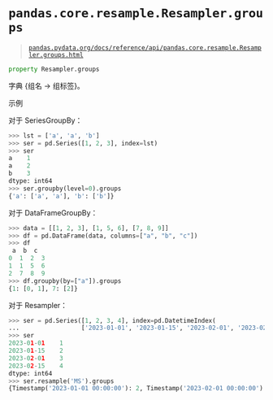 # `pandas.core.resample.Resampler.groups`

> [`pandas.pydata.org/docs/reference/api/pandas.core.resample.Resampler.groups.html`](https://pandas.pydata.org/docs/reference/api/pandas.core.resample.Resampler.groups.html)

```py
property Resampler.groups
```

字典 {组名 -> 组标签}。

示例

对于 SeriesGroupBy：

```py
>>> lst = ['a', 'a', 'b']
>>> ser = pd.Series([1, 2, 3], index=lst)
>>> ser
a    1
a    2
b    3
dtype: int64
>>> ser.groupby(level=0).groups
{'a': ['a', 'a'], 'b': ['b']} 
```

对于 DataFrameGroupBy：

```py
>>> data = [[1, 2, 3], [1, 5, 6], [7, 8, 9]]
>>> df = pd.DataFrame(data, columns=["a", "b", "c"])
>>> df
 a  b  c
0  1  2  3
1  1  5  6
2  7  8  9
>>> df.groupby(by=["a"]).groups
{1: [0, 1], 7: [2]} 
```

对于 Resampler：

```py
>>> ser = pd.Series([1, 2, 3, 4], index=pd.DatetimeIndex(
...                 ['2023-01-01', '2023-01-15', '2023-02-01', '2023-02-15']))
>>> ser
2023-01-01    1
2023-01-15    2
2023-02-01    3
2023-02-15    4
dtype: int64
>>> ser.resample('MS').groups
{Timestamp('2023-01-01 00:00:00'): 2, Timestamp('2023-02-01 00:00:00'): 4} 
```
